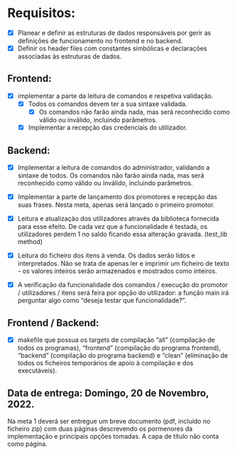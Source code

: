 # Requisitos:

- [x] Planear e definir as estruturas de dados responsáveis por gerir as definições de funcionamento no frontend e
no backend. 
- [x] Definir os header files com constantes simbólicas e declarações associadas às estruturas de dados.

## Frontend:

- [x] implementar a parte da leitura de comandos e respetiva validação. 
  - [x] Todos os comandos devem ter a sua sintaxe validada. 
    - [x] Os comandos não farão ainda nada, mas será reconhecido como válido ou inválido, incluindo parâmetros. 
  - [x] Implementar a recepção das credenciais do utilizador.
  
## Backend:
  
  - [x] Implementar a leitura de comandos do administrador, validando a sintaxe de todos. Os comandos não farão
  ainda nada, mas será reconhecido como válido ou inválido, incluindo parâmetros.
  - [x] Implementar a parte de lançamento dos promotores e recepção das suas frases. Nesta meta, apenas será
    lançado o primeiro promotor.
    
  - [x] Leitura e atualização dos utilizadores através da biblioteca fornecida para esse efeito. De cada vez que a
    funcionalidade é testada, os utilizadores perdem 1 no saldo ficando essa alteração gravada. (test_lib method)

  - [x] Leitura do ficheiro dos itens à venda. Os dados serão lidos e interpretados. Não se trata de apenas ler e
      imprimir um ficheiro de texto - os valores inteiros serão armazenados e mostrados como inteiros.

  - [x] A verificação da funcionalidade dos comandos / execução do promotor / utilizadores / itens será feira por
      opção do utilizador: a função main irá perguntar algo como “deseja testar que funcionalidade?”.


## Frontend / Backend: 

  - [x] makefile que possua os targets de compilação “all” (compilação de todos os programas), “frontend” (compilação
  do programa frontend), “backend” (compilação do programa backend) e “clean” (eliminação de todos os
  ficheiros temporários de apoio à compilação e dos executáveis).

## Data de entrega: Domingo, 20 de Novembro, 2022.

Na meta 1 deverá ser entregue um breve documento (pdf, incluído no ficheiro zip) com duas páginas descrevendo os
pormenores da implementação e principais opções tomadas. A capa de título não conta como página.